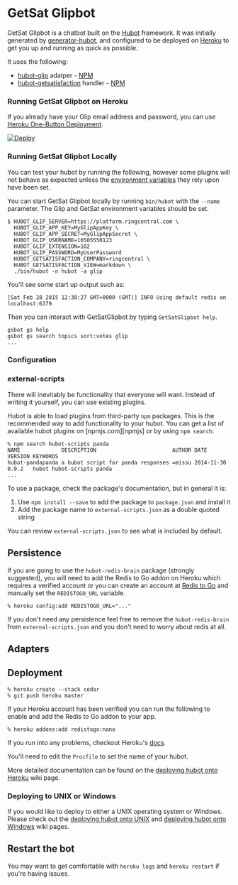 # GetSat Glipbot

GetSat Glipbot is a chatbot built on the [Hubot][hubot] framework. It was
initially generated by [generator-hubot][generator-hubot], and configured to be
deployed on [Heroku][heroku] to get you up and running as quick as possible.

[hubot]: https://hubot.github.com/
[heroku]: https://heroku.com/
[generator-hubot]: https://github.com/hubotio/generator-hubot

It uses the following:

* [hubot-glip](https://github.com/tylerlong/hubot-glip) adatper - [NPM](https://www.npmjs.com/package/hubot-glip)
* [hubot-getsatisfaction](https://github.com/grokify/hubot-getsatisfaction) handler - [NPM](https://www.npmjs.com/package/hubot-getsatisfaction)

### Running GetSat Glipbot on Heroku

If you already have your Glip email address and password, you can use [Heroku One-Button Deployment](https://devcenter.heroku.com/articles/heroku-button).

[![Deploy](https://www.herokucdn.com/deploy/button.svg)](https://heroku.com/deploy)

### Running GetSat Glipbot Locally

You can test your hubot by running the following, however some plugins will not
behave as expected unless the [environment variables](#configuration) they rely
upon have been set.

You can start GetSat Glipbot locally by running `bin/hubot` with the `--name` parameter. The Glip and GetSat environment variables should be set.

    $ HUBOT_GLIP_SERVER=https://platform.ringcentral.com \
      HUBOT_GLIP_APP_KEY=MyGlipAppKey \
      HUBOT_GLIP_APP_SECRET=MyGlipAppSecret \
      HUBOT_GLIP_USERNAME=16505550123
      HUBOT_GLIP_EXTENSION=102
      HUBOT_GLIP_PASSWORD=MyUserPassword
      HUBOT_GETSATISFACTION_COMPANY=ringcentral \
      HUBOT_GETSATISFACTION_VIEW=markdown \
      ./bin/hubot -n hubot -a glip

You'll see some start up output such as:

    [Sat Feb 28 2015 12:38:27 GMT+0000 (GMT)] INFO Using default redis on localhost:6379

Then you can interact with GetSatGlipbot by typing `GetSatGlipbot help`.

    gsbot gs help
    gsbot gs search topics sort:votes glip
    ...

### Configuration

### external-scripts

There will inevitably be functionality that everyone will want. Instead of
writing it yourself, you can use existing plugins.

Hubot is able to load plugins from third-party `npm` packages. This is the
recommended way to add functionality to your hubot. You can get a list of
available hubot plugins on [npmjs.com][npmjs] or by using `npm search`:

    % npm search hubot-scripts panda
    NAME             DESCRIPTION                        AUTHOR DATE       VERSION KEYWORDS
    hubot-pandapanda a hubot script for panda responses =missu 2014-11-30 0.9.2   hubot hubot-scripts panda
    ...

To use a package, check the package's documentation, but in general it is:

1. Use `npm install --save` to add the package to `package.json` and install it
2. Add the package name to `external-scripts.json` as a double quoted string

You can review `external-scripts.json` to see what is included by default.

##  Persistence

If you are going to use the `hubot-redis-brain` package (strongly suggested),
you will need to add the Redis to Go addon on Heroku which requires a verified
account or you can create an account at [Redis to Go][redistogo] and manually
set the `REDISTOGO_URL` variable.

    % heroku config:add REDISTOGO_URL="..."

If you don't need any persistence feel free to remove the `hubot-redis-brain`
from `external-scripts.json` and you don't need to worry about redis at all.

[redistogo]: https://redistogo.com/

## Adapters

## Deployment

    % heroku create --stack cedar
    % git push heroku master

If your Heroku account has been verified you can run the following to enable
and add the Redis to Go addon to your app.

    % heroku addons:add redistogo:nano

If you run into any problems, checkout Heroku's [docs][heroku-node-docs].

You'll need to edit the `Procfile` to set the name of your hubot.

More detailed documentation can be found on the [deploying hubot onto
Heroku][deploy-heroku] wiki page.

[heroku-node-docs]: http://devcenter.heroku.com/articles/node-js

### Deploying to UNIX or Windows

If you would like to deploy to either a UNIX operating system or Windows.
Please check out the [deploying hubot onto UNIX][deploy-unix] and [deploying
hubot onto Windows][deploy-windows] wiki pages.

## Restart the bot

You may want to get comfortable with `heroku logs` and `heroku restart` if
you're having issues.

[deploy-unix]: https://github.com/github/hubot/blob/master/docs/deploying/unix.md

[deploy-heroku]: https://github.com/github/hubot/blob/master/docs/deploying/heroku.md
[deploy-windows]: https://github.com/github/hubot/blob/master/docs/deploying/windows.md
